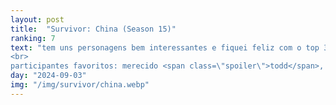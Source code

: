 ```yaml
---
layout: post
title:  "Survivor: China (Season 15)"
ranking: 7
text: "tem uns personagens bem interessantes e fiquei feliz com o top 3, apesar de que não tiveram muitas reviravoltas<br>
<br>
participantes favoritos: merecido <span class=\"spoiler\">todd</span>, o coveiro <span class=\"spoiler\">james</span>, a diva <span class=\"spoiler\">courtney</span> e a pessoa que definitivamente tem que voltar <span class=\"spoiler\">peigh-gee</span>"
day: "2024-09-03"
img: "/img/survivor/china.webp"
---
```

